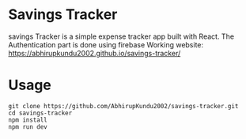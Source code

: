 # Savings Tracker

savings Tracker is a simple expense tracker app built with React. The Authentication part is done using firebase
Working website: https://abhirupkundu2002.github.io/savings-tracker/

# Usage

```
git clone https://github.com/AbhirupKundu2002/savings-tracker.git
cd savings-tracker
npm install
npm run dev
```
